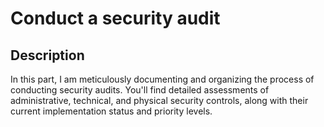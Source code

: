<h1>Conduct a security audit </h1>

<h2>Description</h2>
In this part, I am meticulously documenting and organizing the process of conducting security audits. You'll find detailed assessments of administrative, technical, and physical security controls, along with their current implementation status and priority levels.
<br />
